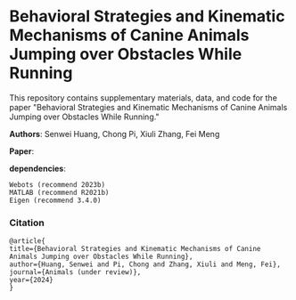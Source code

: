 # Behavioral Strategies and Kinematic Mechanisms of Canine Animals Jumping over Obstacles While Running #
This repository contains supplementary materials, data, and code for the paper "Behavioral Strategies and Kinematic Mechanisms of Canine Animals Jumping over Obstacles While Running."

**Authors**: Senwei Huang, Chong Pi, Xiuli Zhang, Fei Meng

**Paper**: 

**dependencies**:
```
Webots (recommend 2023b)
MATLAB (recommend R2021b)
Eigen (recommend 3.4.0)
```

### Citation
```
@article{
title={Behavioral Strategies and Kinematic Mechanisms of Canine Animals Jumping over Obstacles While Running},
author={Huang, Senwei and Pi, Chong and Zhang, Xiuli and Meng, Fei},
journal={Animals (under review)},
year={2024}
}
```
